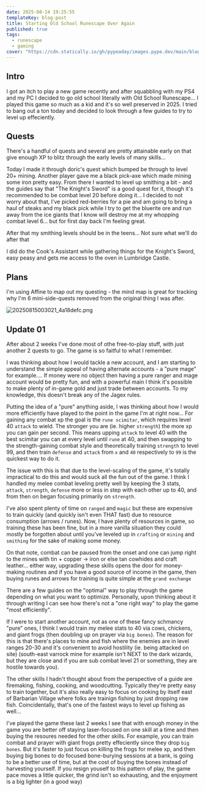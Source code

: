 ```yaml
---
date: 2025-08-14 19:25:55
templateKey: blog-post
title: Starting Old School Runescape Over Again
published: true
tags:
  - runescape
  - gaming
cover: "https://cdn.statically.io/gh/pypeaday/images.pype.dev/main/blog-media/20250815003100_30adfa4b.png"
---
```


## Intro

I got an itch to play a new game recently and after squabbling with my PS4 and
my PC I decided to go old school literally with Old School Runescape... I
played this game so much as a kid and it's so well preserved in 2025. I tried
to bang out a ton today and decided to look through a few guides to try to
level up effeciently. 

## Quests

There's a handful of quests and several are pretty attainable early on that
give enough XP to blitz through the early levels of many skills...

Today I made it through doric's quest which bumped be
through to level 20+ mining. Another player gave me a black pick-axe which made
mining some iron pretty easy. From there I wanted to level up smithing a bit -
and the guides say that "The Knight's Sword" is a good quest for it, though
it's recommended to be combat level 20 before doing it... I decided to not
worry about that, I've picked red-berries for a pie and am going to bring a
haul of steaks and my black pick while I try to get the bluerite ore and run
away from the ice giants that I know will destroy me at my whopping combat
level 6... but for first day back I'm feeling great.

After that my smithing levels should be in the teens... Not sure what we'll do after that

I did do the Cook's Assistant while gathering things for the Knight's Sword,
easy peasy and gets me access to the oven in Lumbridge Castle.

## Plans

I'm using Affine to map out my questing - the mind map is great for tracking
why I'm 6 mini-side-quests removed from the original thing I was after.

![20250815003021_4a18defc.png](https://cdn.statically.io/gh/pypeaday/images.pype.dev/main/blog-media/20250815003021_4a18defc.png)

## Update 01

After about 2 weeks I've done most of othe free-to-play stuff, with just
another 2 quests to go. The game is so faitful to what I remember.

I was thinking about how I would tackle a new account, and I am starting to
understand the simple appeal of having alternate accounts - a "pure mage" for
example.... If money were no object then having a pure ranger and mage account
would be pretty fun, and with a powerful main I think it's possible to make
plenty of in-game gold and just trade between accounts. To my knowledge, this
doesn't break any of the Jagex rules.

Putting the idea of a "pure" anything aside, I was thinking about how I would
more efficiently have played to the point in the game I'm at right now... For
gaining any combat xp the goal is the `rune scimitar`, which requires level 40
`attack` to wield. The stronger you are (ie. higher `strength`) the more xp you
can gain per second. This means upping `attack` to level 40 with the best
scimitar you can at every level until `rune` at 40, and then swapping to the
strength-gaining combat style and theoretically training `strength` to level 99,
and then train `defense` and `attack` from `x` and `40` respectively to `99` is
the quickest way to do it.

The issue with this is that due to the level-scaling of the game, it's totally
impractical to do this and would suck all the fun out of the game. I think I
handled my melee combat leveling pretty well by keeping the 3 stats, `attack`,
`strength`, `defense` more or less in step with each other up to 40, and from
then on began focusing primarily on `strength`.

I've also spent plenty of time on `ranged` and `magic` but these are expensive
to train quickly (and quickly isn't even THAT fast) due to resource consumption
(arrows / runes). Now, I have plenty of resources in game, so training these
has been fine, but in a more vanilla situation they could mostly be forgotten
about until you've leveled up in `crafting` or `mining` and `smithing` for the
sake of making some money.

On that note, combat can be paused from the onset and one can jump right to the
mines with tin + copper -> iron or else tan cowhides and craft leather...
either way, upgrading these skills opens the door for money-making routines and
if you have a good source of income in the game, then buying runes and arrows
for training is quite simple at the `grand exchange`

There are a few guides on the "optimal" way to play through the game depending
on what you want to optimize. Personally, upon thinking about it through writing I can
see how there's not a "one right way" to play the game "most efficiently".

If I were to start another account, not as one of these fancy schmancy "pure"
ones, I think I would train my melee stats to 40 via cows, chickens, and giant
frogs (then doubling up on prayer via `big bones`). The reason for this is that
there's places to mine and fish where the enemies are in level ranges 20-30 and
it's convenient to avoid hostility (ie. being attacked on site)
(south-east varrock mine for example isn't NEXT to the dark wizards, but they
are close and if you are sub combat level 21 or something, they are hostile
towards you).

The other skills I hadn't thought about from the perspective of a guide are
firemaking, fishing, cooking, and woodcutting. Typically they're pretty easy to
train together, but it's also really easy to focus on cooking by itself east of
Barbarian Village where folks are trainign fishing by just dropping raw fish.
Coincidentally, that's one of the fastest ways to level up fishing as well...

I've played the game these last 2 weeks I see that with enough money in the
game you are better off staying laser-focused on one skill at a time and then
buying the resoures needed for the other skills. For example, you can train
combat and prayer with giant frogs pretty effeciently since they drop `big
bones`. But it's faster to just focus on killing the frogs for melee xp, and
then buying big bones to do focused bone-burying sessions at a bank, is going
to be a better use of time, but at the cost of buying the bones instead of
harvesting yourself. If you resign youself to this pattern of play, the game
pace moves a little quicker, the grind isn't so exhausting, and the enjoyment
is a big lighter (in a good way)

